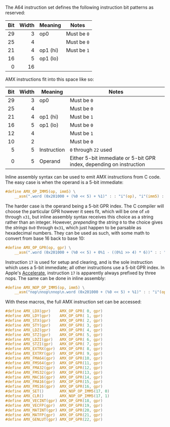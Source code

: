 The A64 instruction set defines the following instruction bit patterns as reserved:

|Bit|Width|Meaning|Notes|
|---:|---:|---|---|
|29|3|op0|Must be `0`
|25|4||Must be `0`|
|21|4|op1 (hi)|Must be `1`|
|16|5|op1 (lo)||
|0|16|

AMX instructions fit into this space like so:

|Bit|Width|Meaning|Notes|
|---:|---:|---|---|
|29|3|op0|Must be `0`
|25|4||Must be `0`|
|21|4|op1 (hi)|Must be `1`|
|16|5|op1 (lo)|Must be `0`|
|12|4||Must be `1`|
|10|2||Must be `0`|
|5|5|Instruction|`0` through `22` used|
|0|5|Operand|Either 5-bit immediate or 5-bit GPR index, depending on instruction|

Inline assembly syntax can be used to emit AMX instructions from C code. The easy case is when the operand is a 5-bit immediate:
```c
#define AMX_OP_IMM5(op, imm5) \
    __asm(".word (0x201000 + (%0 << 5) + %1)" : : "i"(op), "i"(imm5) : "memory")
```

The harder case is the operand being a 5-bit GPR index. The C compiler will choose the particular GPR however it sees fit, which will be one of `x0` through `x31`, but inline assembly syntax receives this choice as a string rather than an integer. However, _prepending_ the _string_ `0` to the choice gives the _strings_ `0x0` through `0x31`, which just happen to be parsable as hexadecimal numbers. They can be used as such, with some math to convert from base 16 back to base 10:
```c
#define AMX_OP_GPR(op, gpr) \
    __asm(".word (0x201000 + (%0 << 5) + 0%1 - ((0%1 >> 4) * 6))" : : "i"(op), "r"((uint64_t)(gpr)) : "memory")
```

Instruction `17` is used for setup and clearing, and is the sole instruction which uses a 5-bit immediate; all other instructions use a 5-bit GPR index. In Apple's [Accelerate](https://developer.apple.com/documentation/accelerate?language=objc), instruction `17` is apparently always prefixed by three nops. The same can be done in inline assembly:
```c
#define AMX_NOP_OP_IMM5(op, imm5) \
    __asm("nop\nnop\nnop\n.word (0x201000 + (%0 << 5) + %1)" : : "i"(op), "i"(imm5) : "memory")
```

With these macros, the full AMX instruction set can be accessed:
```c
#define AMX_LDX(gpr)    AMX_OP_GPR( 0, gpr)
#define AMX_LDY(gpr)    AMX_OP_GPR( 1, gpr)
#define AMX_STX(gpr)    AMX_OP_GPR( 2, gpr)
#define AMX_STY(gpr)    AMX_OP_GPR( 3, gpr)
#define AMX_LDZ(gpr)    AMX_OP_GPR( 4, gpr)
#define AMX_STZ(gpr)    AMX_OP_GPR( 5, gpr)
#define AMX_LDZI(gpr)   AMX_OP_GPR( 6, gpr)
#define AMX_STZI(gpr)   AMX_OP_GPR( 7, gpr)
#define AMX_EXTRX(gpr)  AMX_OP_GPR( 8, gpr)
#define AMX_EXTRY(gpr)  AMX_OP_GPR( 9, gpr)
#define AMX_FMA64(gpr)  AMX_OP_GPR(10, gpr)
#define AMX_FMS64(gpr)  AMX_OP_GPR(11, gpr)
#define AMX_FMA32(gpr)  AMX_OP_GPR(12, gpr)
#define AMX_FMS32(gpr)  AMX_OP_GPR(13, gpr)
#define AMX_MAC16(gpr)  AMX_OP_GPR(14, gpr)
#define AMX_FMA16(gpr)  AMX_OP_GPR(15, gpr)
#define AMX_FMS16(gpr)  AMX_OP_GPR(16, gpr)
#define AMX_SET()       AMX_NOP_OP_IMM5(17, 0)
#define AMX_CLR()       AMX_NOP_OP_IMM5(17, 1)
#define AMX_VECINT(gpr) AMX_OP_GPR(18, gpr)
#define AMX_VECFP(gpr)  AMX_OP_GPR(19, gpr)
#define AMX_MATINT(gpr) AMX_OP_GPR(20, gpr)
#define AMX_MATFP(gpr)  AMX_OP_GPR(21, gpr)
#define AMX_GENLUT(gpr) AMX_OP_GPR(22, gpr)
```

 
